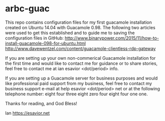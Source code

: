 # arbc-guac
This repo contains configuration files for my first guacamole installation
created on Ubuntu 14.04 with Guacamole 0.98. The following two articles
were used to get this established and to guide me to saving the configuration
files in GitHub:
http://www.binarypower.com/2015/11/how-to-install-guacamole-098-for-ubuntu.html
http://www.davewentzel.com/content/guacamole-clientless-rdp-gateway

If you are setting up your own non-commerical Guacamole installation for the 
first time and would like to contact me for guidance or to share stories, feel 
free to contact me at ian <at sign> esavior <dot/period> info.

If you are setting up a Guacamole server for business purposes and would like
professional paid support from my business, feel free to contact my business
support e-mail at help <at sign> esavior <dot/period> net or at the following
telephone number: eight four three <dash> eight zero four <dash> eight four
one one.

Thanks for reading, and God Bless!

Ian
https://esavior.net
